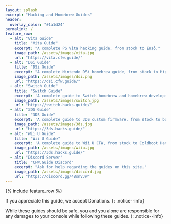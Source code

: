 ```yaml
---
layout: splash
excerpt: "Hacking and Homebrew Guides"
header:
  overlay_color: "#1a1d24"
permalink: /
feature_row:
  - alt: "Vita Guide"
    title: "Vita Guide"
    excerpt: "A complete PS Vita hacking guide, from stock to Ensō."
    image_path: /assets/images/vita.jpg
    url: "https://vita.cfw.guide/"
  - alt: "DSi Guide"
    title: "DSi Guide"
    excerpt: "A complete Nintendo DSi homebrew guide, from stock to HiyaCFW."
    image_path: /assets/images/dsi.png
    url: "https://dsi.cfw.guide/"
  - alt: "Switch Guide"
    title: "Switch Guide"
    excerpt: 'A complete guide to Switch homebrew and homebrew development by <a href="https://github.com/Plailect/" target="_blank">Plailect</a>.'
    image_path: /assets/images/switch.jpg
    url: "https://switch.hacks.guide/"
  - alt: "3DS Guide"
    title: "3DS Guide"
    excerpt: 'A complete guide to 3DS custom firmware, from stock to boot9strap by <a href="https://github.com/Plailect/" target="_blank">Plailect</a>.'
    image_path: /assets/images/3ds.jpg
    url: "https://3ds.hacks.guide/"
  - alt: "Wii U Guide"
    title: "Wii U Guide"
    excerpt: 'A complete guide to Wii U CFW, from stock to Coldboot Haxchi by <a href="https://github.com/Plailect/" target="_blank">Plailect</a>.'
    image_path: /assets/images/wiiu.jpg
    url: "https://3ds.hacks.guide/"
  - alt: "Discord Server"
    title: "CFW.Guide Discord"
    excerpt: "Ask for help regarding the guides on this site."
    image_path: /assets/images/discord.jpg
    url: "https://discord.gg/4BsnVJW"
---
```


{% include feature_row %}

If you appreciate this guide, we accept <a href="donations" style="text-decoration: none !important;">Donations</a>.
{: .notice--info}

While these guides should be safe, you and you alone are responsible for any damages to your console while following these guides.
{: .notice--info}